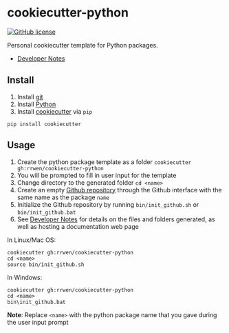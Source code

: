 # cookiecutter-python

[![GitHub license](https://img.shields.io/github/license/rrwen/cookiecutter-python.svg)](https://github.com/rrwen/cookiecutter-python/blob/main/LICENSE)

Personal cookiecutter template for Python packages.

* [Developer Notes](DEVELOPER.md)

## Install

1. Install [git](https://git-scm.com/)
1. Install [Python](https://www.python.org/downloads/)
2. Install [cookiecutter](https://pypi.python.org/pypi/cookiecutter) via `pip`

```
pip install cookiecutter
```

## Usage

1. Create the python package template as a folder `cookiecutter gh:rrwen/cookiecutter-python`
2. You will be prompted to fill in user input for the template
3. Change directory to the generated folder `cd <name>`
4. Create an empty [Github repository](https://help.github.com/articles/create-a-repo/) through the Github interface with the same name as the package `name`
5. Initialize the Github repository by running `bin/init_github.sh` or `bin/init_github.bat`
6. See [Developer Notes](DEVELOPER.md) for details on the files and folders generated, as well as hosting a documentation web page

In Linux/Mac OS:

```
cookiecutter gh:rrwen/cookiecutter-python
cd <name>
source bin/init_github.sh
```

In Windows:

```
cookiecutter gh:rrwen/cookiecutter-python
cd <name>
bin\init_github.bat
```

**Note**: Replace `<name>` with the python package name that you gave during the user input prompt
